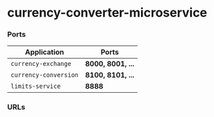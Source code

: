 # currency-converter-microservice

### Ports

Application | Ports
 --- | --- 
 `currency-exchange` | **8000, 8001, ...**
 `currency-conversion` | **8100, 8101, ...**
 `limits-service` | **8888**
 
 
### URLs
